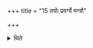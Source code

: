 +++
title = "15 तयोः प्रवर्ग्ये मन्त्रौ"

+++

<details><summary>थिते</summary>

तयोः प्रवर्ग्ये मन्त्रौ १५
</details>
